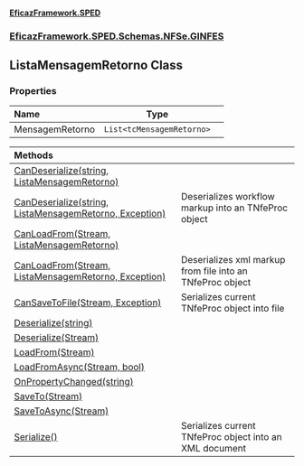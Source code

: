 #### [EficazFramework.SPED](EficazFrameworkSPED.md 'EficazFramework SPED')
### [EficazFramework.SPED.Schemas.NFSe.GINFES](EficazFramework.SPED.Schemas.NFSe.GINFES.md 'EficazFramework.SPED.Schemas.NFSe.GINFES')

## ListaMensagemRetorno Class
### Properties

| Name | Type | |
| :--- | :---: | :--- |
| MensagemRetorno | `List<tcMensagemRetorno>` |  |

| Methods | |
| :--- | :--- |
| [CanDeserialize(string, ListaMensagemRetorno)](EficazFramework.SPED.Schemas.NFSe.GINFES/ListaMensagemRetorno/CanDeserialize(string,ListaMensagemRetorno).md 'EficazFramework.SPED.Schemas.NFSe.GINFES.ListaMensagemRetorno.CanDeserialize(string, EficazFramework.SPED.Schemas.NFSe.GINFES.ListaMensagemRetorno)') | |
| [CanDeserialize(string, ListaMensagemRetorno, Exception)](EficazFramework.SPED.Schemas.NFSe.GINFES/ListaMensagemRetorno/CanDeserialize(string,ListaMensagemRetorno,Exception).md 'EficazFramework.SPED.Schemas.NFSe.GINFES.ListaMensagemRetorno.CanDeserialize(string, EficazFramework.SPED.Schemas.NFSe.GINFES.ListaMensagemRetorno, System.Exception)') | Deserializes workflow markup into an TNfeProc object |
| [CanLoadFrom(Stream, ListaMensagemRetorno)](EficazFramework.SPED.Schemas.NFSe.GINFES/ListaMensagemRetorno/CanLoadFrom(Stream,ListaMensagemRetorno).md 'EficazFramework.SPED.Schemas.NFSe.GINFES.ListaMensagemRetorno.CanLoadFrom(System.IO.Stream, EficazFramework.SPED.Schemas.NFSe.GINFES.ListaMensagemRetorno)') | |
| [CanLoadFrom(Stream, ListaMensagemRetorno, Exception)](EficazFramework.SPED.Schemas.NFSe.GINFES/ListaMensagemRetorno/CanLoadFrom(Stream,ListaMensagemRetorno,Exception).md 'EficazFramework.SPED.Schemas.NFSe.GINFES.ListaMensagemRetorno.CanLoadFrom(System.IO.Stream, EficazFramework.SPED.Schemas.NFSe.GINFES.ListaMensagemRetorno, System.Exception)') | Deserializes xml markup from file into an TNfeProc object |
| [CanSaveToFile(Stream, Exception)](EficazFramework.SPED.Schemas.NFSe.GINFES/ListaMensagemRetorno/CanSaveToFile(Stream,Exception).md 'EficazFramework.SPED.Schemas.NFSe.GINFES.ListaMensagemRetorno.CanSaveToFile(System.IO.Stream, System.Exception)') | Serializes current TNfeProc object into file |
| [Deserialize(string)](EficazFramework.SPED.Schemas.NFSe.GINFES/ListaMensagemRetorno/Deserialize(string).md 'EficazFramework.SPED.Schemas.NFSe.GINFES.ListaMensagemRetorno.Deserialize(string)') | |
| [Deserialize(Stream)](EficazFramework.SPED.Schemas.NFSe.GINFES/ListaMensagemRetorno/Deserialize(Stream).md 'EficazFramework.SPED.Schemas.NFSe.GINFES.ListaMensagemRetorno.Deserialize(System.IO.Stream)') | |
| [LoadFrom(Stream)](EficazFramework.SPED.Schemas.NFSe.GINFES/ListaMensagemRetorno/LoadFrom(Stream).md 'EficazFramework.SPED.Schemas.NFSe.GINFES.ListaMensagemRetorno.LoadFrom(System.IO.Stream)') | |
| [LoadFromAsync(Stream, bool)](EficazFramework.SPED.Schemas.NFSe.GINFES/ListaMensagemRetorno/LoadFromAsync(Stream,bool).md 'EficazFramework.SPED.Schemas.NFSe.GINFES.ListaMensagemRetorno.LoadFromAsync(System.IO.Stream, bool)') | |
| [OnPropertyChanged(string)](EficazFramework.SPED.Schemas.NFSe.GINFES/ListaMensagemRetorno/OnPropertyChanged(string).md 'EficazFramework.SPED.Schemas.NFSe.GINFES.ListaMensagemRetorno.OnPropertyChanged(string)') | |
| [SaveTo(Stream)](EficazFramework.SPED.Schemas.NFSe.GINFES/ListaMensagemRetorno/SaveTo(Stream).md 'EficazFramework.SPED.Schemas.NFSe.GINFES.ListaMensagemRetorno.SaveTo(System.IO.Stream)') | |
| [SaveToAsync(Stream)](EficazFramework.SPED.Schemas.NFSe.GINFES/ListaMensagemRetorno/SaveToAsync(Stream).md 'EficazFramework.SPED.Schemas.NFSe.GINFES.ListaMensagemRetorno.SaveToAsync(System.IO.Stream)') | |
| [Serialize()](EficazFramework.SPED.Schemas.NFSe.GINFES/ListaMensagemRetorno/Serialize().md 'EficazFramework.SPED.Schemas.NFSe.GINFES.ListaMensagemRetorno.Serialize()') | Serializes current TNfeProc object into an XML document |
